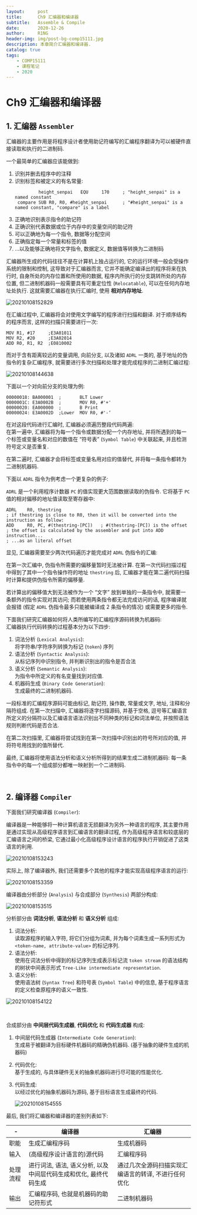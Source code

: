 ```yaml
---
layout:     post
title:      Ch9 汇编器和编译器
subtitle:   Assemble & Compile
date:       2020-12-26
author:     R1NG
header-img: img/post-bg-comp15111.jpg
description: 本章简介汇编器和编译器.
catalog: true
tags:
    - COMP15111
    - 课程笔记
    - 2020
---
```


# Ch9 汇编器和编译器

## 1. 汇编器 `Assembler`

汇编器的主要作用是将程序设计者使用助记符编写的汇编程序翻译为可以被硬件直接读取和执行的二进制码. 

一个最简单的汇编器应该能做到:
1. 识别并删去程序中的注释
2. 识别标签和被定义的有名常量:
   ```
            height_senpai   EQU     170     ; "height_senpai" is a named constant
    compare SUB R0, R0, #height_senpai      ; "#height_senpai" is a named constant, "compare" is a label
   ```
3. 正确地识别表示指令的助记符
4. 正确识别代表数据或位于内存中的变量空间的助记符
5. 可以正确地为每一个指令, 数据等分配空间
6. 正确指定每一个常量和标签的值
7. ...以及能够正确地将文字指令, 数据定义, 数据值等转换为二进制码

汇编器所生成的代码往往不是在计算机上独占运行的, 它的运行环境一般会受操作系统的限制和控制, 这导致对于汇编器而言, 它并不能确定编译出的程序将来在执行时, 自身所处的内存位置和所使用的数据, 程序内所执行的分支跳转所处的内存位置, 但二进制机器码一般需要具有可重定位性 (`Relocatable`), 可以在任何内存地址处执行. 这就需要汇编器在执行汇编时, 使用 **相对内存地址**. 

![20210108152829](https://cdn.jsdelivr.net/gh/KirisameMarisaa/KirisameMarisaa.github.io/img/blogpost_images/20210108152829.png)

在汇编过程中, 汇编器将会对使用文字编写的程序进行扫描和翻译. 对于顺序结构的程序而言, 这样的扫描只需要进行一次:
```
MOV R1, #17     ;E3A01011
MOV R2, #20     ;E3A02014
ADD R0, R1, R2  ;E0810002
```

而对于含有距离较远的变量调用, 向前分支, 以及诸如 `ADRL` 一类的, 基于地址的伪指令的复杂汇编程序, 就需要进行多次扫描和处理才能完成程序的二进制汇编过程:

![20210108144638](https://cdn.jsdelivr.net/gh/KirisameMarisaa/KirisameMarisaa.github.io/img/blogpost_images/20210108144638.png)

下面以一个对向前分支的处理为例:

```
00000018: BA000001  ;       BLT Lower
0000001C: E3A0002B  ;       MOV R0, #'+' 
00000020: EA000000  ;       B Print
00000024: E3A0002D  ;Lower  MOV R0, #'-‘
```

在对这段代码进行汇编时, 汇编器必须遍历整段代码两遍:<br>
在第一遍中, 汇编器将为每一个指令或数据分配一个内存地址, 并将所遇到的每一个标签或变量名和对应的数值在 “符号表” (`Symbol Table`) 中关联起来, 并且检测符号定义是否重复. 

在第二遍时, 汇编器才会将标签或变量名用对应的值替代, 并将每一条指令都转为二进制机器码. 

下面以 `ADRL` 指令为例考虑一个更复杂的例子:

`ADRL` 是一个利用程序计数器 `PC` 的值实现更大范围数据读取的伪指令. 它将基于 `PC` 值的相对偏移的地址值读取至寄存器中:
```
ADRL    R0, thestring
; if thestring is close to R0, then it will be converted into the instruction as follow:
ADD     R0, PC, #(thestring-[PC])   ; #(thestring-[PC]) is the offset
; the offset is calculated by the assembler and put into ADD instruction...
; ...as an literal offset
```
显见, 汇编器需要至少两次代码遍历才能完成对 `ADRL` 伪指令的汇编:

在第一次汇编中, 伪指令所需要的偏移量暂时无法被计算. 在第一次代码扫描过程中得到了其中一个指令操作符的地址 `thestring` 后, 汇编器才能在第二遍代码扫描时计算和提供伪指令所需的偏移量. 

若计算出的偏移值大到无法被作为一个 “文字” 放到单独的一条指令中, 就需要一条额外的指令实现对其访问; 而若使用两条指令都无法完成访问的话, 程序编译就会报错 (假定 `ADRL` 伪指令最多只能被编译成 $2$ 条指令的情况) 或需要更多的指令. 

下面我们研究汇编器如何将人类所编写的汇编程序源码转换为机器码:<br>
汇编器执行代码转换的过程基本分为以下四步:
1. 词法分析 (`Lexical Analysis`):<br>
   将字符串/字符序列转换为标记 (`token`) 序列
2. 语法分析 (`Syntactic Analysis`):<br>
   从标记序列中识别指令, 并判断识别出的指令是否合法
3. 语义分析 (`Semantic Analysis`):<br>
   为指令中所定义的有名变量找到对应值. 
4. 机器码生成 (`Binary Code Generation`):<br>
   生成最终的二进制机器码. 

一段标准的汇编程序源码可能由标记, 助记符, 操作数, 常量或文字, 地址, 注释和分隔符组成. 在第一次扫描中, 汇编器将逐字扫描源码, 并基于空格, 逗号等汇编语言所定义的分隔符以及汇编语言语法识别出不同种类的标记和词法单位, 并按照语法规则判断代码是否合法. 

在第二次扫描里, 汇编器将尝试找到在第一次扫描中识别出的符号所对应的值, 并将符号用找到的值所替代. 

最终, 汇编器将使用语法分析和语义分析所得到的结果生成二进制机器码: 每一条指令中的每一个组成部分都唯一映射到一个二进制码. 

<br>

## 2. 编译器 `Compiler` 

下面我们研究编译器 (`Compiler`):<br>

编译器是一种能够将一种计算机语言无损翻译为另外一种语言的程序, 其主要作用是通过实现从高级程序语言到汇编语言的翻译过程, 作为高级程序语言和较底层的汇编语言之间的桥梁, 它通过最小化高级程序设计语言的程序执行开销促进了这类语言的利用.

![20210108153243](https://cdn.jsdelivr.net/gh/KirisameMarisaa/KirisameMarisaa.github.io/img/blogpost_images/20210108153243.png)

实际上, 除了编译器外, 我们还需要多个其他的程序才能实现高级程序语言的运行:

![20210108153359](https://cdn.jsdelivr.net/gh/KirisameMarisaa/KirisameMarisaa.github.io/img/blogpost_images/20210108153359.png)

编译器由分析部分 (`Analysis`) 与合成部分 (`Synthesis`) 两部分构成:

![20210108153515](https://cdn.jsdelivr.net/gh/KirisameMarisaa/KirisameMarisaa.github.io/img/blogpost_images/20210108153515.png)

分析部分由 **词法分析**, **语法分析** 和 **语义分析** 组成:

1. 词法分析: <br>
   读取源程序的输入字符, 将它们分组为词素, 并为每个词素生成一系列形式为 `<token-name, attribute-value>` 的标记序列.
2. 语法分析: <br>
   使用在词法分析中得到的标记序列生成表示标记流 `token stream` 的语法结构的树状中间表示形式 `Tree-Like intermediate representation`. 
3. 语义分析:<br>
   使用语法树 (`Syntax Tree`) 和符号表 (`Symbol Table`) 中的信息, 基于程序语言的定义检查原程序的语义一致性. 

![20210108154122](https://cdn.jsdelivr.net/gh/KirisameMarisaa/KirisameMarisaa.github.io/img/blogpost_images/20210108154122.png)

<br>

合成部分由 **中间层代码生成器**, **代码优化** 和 **代码生成器** 构成:

1. 中间层代码生成器 (`Intermediate Code Generation`): <br>
   生成易于被翻译为目标硬件机器码的精确伪机器码. (基于抽象的硬件生成的机器码)
2. 代码优化:<br>
   基于生成的, 与具体硬件无关的抽象机器码进行尽可能的性能优化.
3. 代码生成:<br>
   以经过优化的抽象机器码为源码, 基于目标语言生成最终的代码. 

   ![20210108154555](https://cdn.jsdelivr.net/gh/KirisameMarisaa/KirisameMarisaa.github.io/img/blogpost_images/20210108154555.png)


最后, 我们将汇编器和编译器的差别列表如下:

|-|编译器|汇编器|
|-|-|-|
|职能|生成汇编程序码|生成机器码|
|输入|(高级程序设计语言的)源代码|汇编程序码|
|处理流程|进行词法, 语法, 语义分析, 以及中间层代码生成和优化, 最终代码生成|通过几次全源码扫描实现汇编语言的转译, 不进行任何优化|
|输出|汇编程序码, 也就是机器码的助记符形式|二进制机器码|